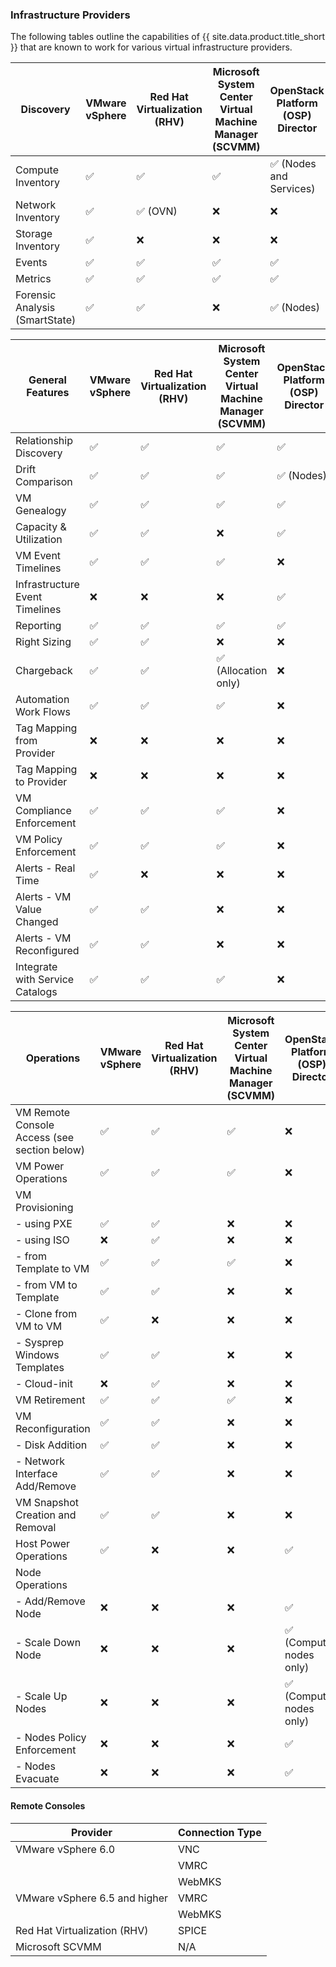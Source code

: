 ### Infrastructure Providers

 The following tables outline the capabilities of {{ site.data.product.title_short }} that are known to work for various virtual infrastructure providers.

| Discovery                                                    | VMware vSphere | Red Hat Virtualization (RHV) | Microsoft System Center Virtual Machine Manager (SCVMM) | OpenStack Platform (OSP) Director |
| ------------------------------------------------------------ | -------------- | ---------------------------- | ------------------------------------------------------- | --------------------------------- |
| Compute Inventory                                            | ✅             | ✅                           | ✅                                                      | ✅ (Nodes and Services)           |
| Network Inventory                                            | ✅             | ✅ (OVN)                     | ❌                                                      | ❌                                |
| Storage Inventory                                            | ✅             | ❌                           | ❌                                                      | ❌                                |
| Events                                                       | ✅             | ✅                           | ✅                                                      | ✅                                |
| Metrics                                                      | ✅             | ✅                           | ✅                                                      | ✅                                |
| Forensic Analysis (SmartState)                               | ✅             | ✅                           | ❌                                                      | ✅ (Nodes)                        |

| General Features                                             | VMware vSphere | Red Hat Virtualization (RHV) | Microsoft System Center Virtual Machine Manager (SCVMM) | OpenStack Platform (OSP) Director |
| ------------------------------------------------------------ | -------------- | ---------------------------- | ------------------------------------------------------- | --------------------------------- |
| Relationship Discovery                                       | ✅             | ✅                           | ✅                                                      | ✅                                |
| Drift Comparison                                             | ✅             | ✅                           | ✅                                                      | ✅ (Nodes)                        |
| VM Genealogy                                                 | ✅             | ✅                           | ✅                                                      | ✅                                |
| Capacity & Utilization                                       | ✅             | ✅                           | ❌                                                      | ✅                                |
| VM Event Timelines                                           | ✅             | ✅                           | ✅                                                      | ❌                                |
| Infrastructure Event Timelines                               | ❌             | ❌                           | ❌                                                      | ✅                                |
| Reporting                                                    | ✅             | ✅                           | ✅                                                      | ✅                                |
| Right Sizing                                                 | ✅             | ✅                           | ❌                                                      | ❌                                |
| Chargeback                                                   | ✅             | ✅                           | ✅ (Allocation only)                                    | ❌                                |
| Automation Work Flows                                        | ✅             | ✅                           | ✅                                                      | ❌                                |
| Tag Mapping from Provider                                    | ❌             | ❌                           | ❌                                                      | ❌                                |
| Tag Mapping to Provider                                      | ❌             | ❌                           | ❌                                                      | ❌                                |
| VM Compliance Enforcement                                    | ✅             | ✅                           | ✅                                                      | ❌                                |
| VM Policy Enforcement                                        | ✅             | ✅                           | ✅                                                      | ❌                                |
| Alerts - Real Time                                           | ✅             | ❌                           | ❌                                                      | ❌                                |
| Alerts - VM Value Changed                                    | ✅             | ✅                           | ❌                                                      | ❌                                |
| Alerts - VM Reconfigured                                     | ✅             | ✅                           | ❌                                                      | ❌                                |
| Integrate with Service Catalogs                              | ✅             | ✅                           | ✅                                                      | ❌                                |

| Operations                                                   | VMware vSphere | Red Hat Virtualization (RHV) | Microsoft System Center Virtual Machine Manager (SCVMM) | OpenStack Platform (OSP) Director |
| ------------------------------------------------------------ | -------------- | ---------------------------- | ------------------------------------------------------- | --------------------------------- |
| VM Remote Console Access (see section below)                 | ✅             | ✅                           | ✅                                                      | ❌                                |
| VM Power Operations                                          | ✅             | ✅                           | ✅                                                      | ❌                                |
| VM Provisioning                                              |                |                              |                                                         |                                 |
|   - using PXE                                                | ✅             | ✅                           | ❌                                                      | ❌                                |
|   - using ISO                                                | ❌             | ✅                           | ❌                                                      | ❌                                |
|   - from Template to VM                                      | ✅             | ✅                           | ✅                                                      | ❌                                |
|   - from VM to Template                                      | ✅             | ✅                           | ❌                                                      | ❌                                |
|   - Clone from VM to VM                                      | ✅             | ❌                           | ❌                                                      | ❌                                |
|   - Sysprep Windows Templates                                | ✅             | ✅                           | ❌                                                      | ❌                                |
|   - Cloud-init                                               | ❌             | ✅                           | ❌                                                      | ❌                                |
| VM Retirement                                                | ✅             | ✅                           | ✅                                                      | ❌                                |
| VM Reconfiguration                                           | ✅             | ✅                           | ❌                                                      | ❌                                |
|   - Disk Addition                                            | ✅             | ✅                           | ❌                                                      | ❌                                |
|   - Network Interface Add/Remove                             | ✅             | ✅                           | ❌                                                      | ❌                                |
| VM Snapshot Creation and Removal                             | ✅             | ✅                           | ❌                                                      | ❌                                |
| Host Power Operations                                        | ✅             | ❌                           | ❌                                                      | ✅                                |
| Node Operations                                              |                |                              |                                                         |                                 |
|   - Add/Remove Node                                          | ❌             | ❌                           | ❌                                                      | ✅                                |
|   - Scale Down Node                                          | ❌             | ❌                           | ❌                                                      | ✅ (Compute nodes only)           |
|   - Scale Up Nodes                                           | ❌             | ❌                           | ❌                                                      | ✅ (Compute nodes only)           |
|   - Nodes Policy Enforcement                                 | ❌             | ❌                           | ❌                                                      | ✅                                |
|   - Nodes Evacuate                                           | ❌             | ❌                           | ❌                                                      | ✅                                |


#### Remote Consoles

| Provider                         | Connection Type |
| -------------------------------- | --------------- |
| VMware vSphere 6.0               | VNC             |
|                                  | VMRC            |
|                                  | WebMKS          |
| VMware vSphere 6.5 and higher    | VMRC            |
|                                  | WebMKS          |
| Red Hat Virtualization (RHV)     | SPICE           |
| Microsoft SCVMM                  | N/A             |
